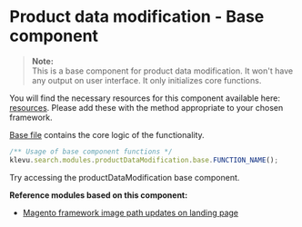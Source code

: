 # Product data modification - Base component

>**Note:**  
>This is a base component for product data modification.
>It won't have any output on user interface. It only initializes core functions.  

You will find the necessary resources for this component available here:
[resources](/components/product-data-modification/resources). Please add these with the
method appropriate to your chosen framework. 

[Base file](/components/product-data-modification/resources/assets/js/klevu-product-data-modification.js) contains the core logic of the functionality.  

```javascript
/** Usage of base component functions */
klevu.search.modules.productDataModification.base.FUNCTION_NAME();
```

Try accessing the productDataModification base component.

**Reference modules based on this component:**
- [Magento framework image path updates on landing page](/modules/magento-image-path-update/landing)